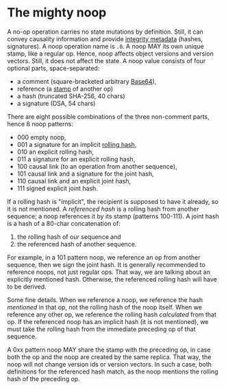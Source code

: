 # The mighty noop

A no-op operation carries no state mutations by definition.
Still, it can convey causality information and provide [integrity metadata](crypto.md) (hashes, signatures).
A noop operation name is `.0`.
A noop MAY its own unique stamp, like a regular op.
Hence, noop affects object versions and version vectors.
Still, it does not affect the state.
A noop value consists of four optional parts, space-separated:

* a comment (square-bracketed arbitrary [Base64](64x64.md)),
* reference (a [stamp](stamp.md) of another op)
* a hash (truncated SHA-256, 40 chars)
* a signature (DSA, 54 chars)

There are eight possible combinations of the three non-comment parts, hence 8 noop patterns:

* 000 empty noop,
* 001 a signature for an implicit [rolling hash](crypto.md),
* 010 an explicit rolling hash,
* 011 a signature for an explicit rolling hash,
* 100 causal link (to an operation from another sequence),
* 101 causal link and a signature for the joint hash,
* 110 causal link and an explicit joint hash,
* 111 signed explicit joint hash.

If a rolling hash is "implicit", the recipient is supposed to have it already, so it is not mentioned.
A *referenced hash* is a rolling hash from another sequence; a noop references it by its stamp (patterns 100-111).
A joint hash is a hash of a 80-char concatenation of:

1. the rolling hash of our sequence and
2. the referenced hash of another sequence.

For example, in a 101 pattern noop, we reference an op from another sequence, then we sign the joint hash.
It is generally recommended to reference noops, not just regular ops.
That way, we are talking about an explicitly mentioned hash.
Otherwise, the referenced rolling hash will have to be derived.

Some fine details.
When we reference a noop, we reference the hash *mentioned* in that op, not the rolling hash of the noop itself.
When we reference any other op, we reference the rolling hash *calculated* from that op.
If the referenced noop has an implicit hash (it is not mentioned), we must take the rolling hash from the immediate preceding op of that sequence.

A 0xx pattern noop MAY share the stamp with the preceding op, in case both the op and the noop are created by the same replica.
That way, the noop will not change version ids or version vectors.
In such a case, both definitions for the referenced hash match, as the noop mentions the rolling hash of the preceding op.

